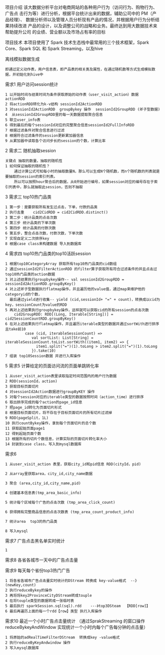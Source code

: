 项目介绍
    该大数据分析平台对电商网站的各种用户行为（访问行为、购物行为、广告点
    击行为等）进行分析，根据平台统计出来的数据，辅助公司中的 PM（产品经理）、
    数据分析师以及管理人员分析现有产品的情况，并根据用户行为分析结果持续改进 产品的设计，以及调整公司的战略和业务。最终达到用大数据技术来帮助提升公司
    的业绩、营业额以及市场占有率的目标

项目技术
    本项目使用了 Spark 技术生态栈中最常用的三个技术框架，Spark Core、Spark SQL 和 Spark Streaming，以及hive   

离线模拟数据生成
    
    即通过定义动作表，用户信息表，即产品表的相关类及属性，在通过随机数等方式生成模拟数据，并初始化到hive中
    
需求1 用户访问session统计

    1 以开始时间与结束时间为条件获取原始的动作表（user_visit_action）数据 actionRDD
    2 将actionRDD转化为k-v结构 sessionId2ActionRDD                          
    3 对sessionId2ActionRDD  groupBykey 操作  sessionId2GroupRDD (斧子型数据)                         
    4  从sessionId2GroupRDD里的每一天数据提取聚合信息                         
    5 联立user_info表                         
    6 得到最后的每个sessionId对应的完整聚合信息sessionId2FullInfoRDD                              
    7 根据过滤条件对聚合信息进行过滤                                       
    8 根据符合过滤条件的session更新累加器信息                                        
    9 从累加器中读取各个访问步长的session的个数，计算比率     
                                                    
                                                    
2 需求二 随机抽取session
    
    关键点 抽取的数量，抽取的随机性
    1 如何保证抽取的随机性？
        通过计算公式可知每小时的抽取数量N，那么可以生成N个随机数，而n个随机数的列表就是要抽取的session的索引列表。
        所以可以按照hour聚合后的数据，从0开始进行编号，如果session对应的编号存在于索引列表中，那么就抽取此session，否则不抽取 
        
        
3 需求三 top10热门品类
   
    1 第一步：是要获取所有发生过点击，下单，付款的品类 
    2 执行去重    cid2CidRDD = cid2CidRDD.distinct()
    3 第二步：统计品类的点击次数
    4 第三步 统计品类的下单次数
    5 第四步 统计品类的付款次数
    6 第五步，整合点击次数，付款次数，下单次数
    7 实现自定义二次排序key
    8 根据case class来构建数据 导入到数据库
   
4 需求四 top10热门品类的top10活跃session
    
    1 根据top10CategoryArray 获取所有top10热门品类的cid数组
    2 通过sessionId2FilterActionRDD 的filter算子获取所有符合过滤条件的并且点击过top10热门品类的action数据
    3 对上述结果执行groupbykey操作-- val sessionId2GroupRDD = sessionId2ActionRDD.groupByKey()
    4 对上述斧子型数据执行flatmap操作，并且遍历他的value值，通过map来维护他的categoryid的个数，
      最后通过yield进行收集-- yield (cid,sessionId+ "=" + count)，转换成以cid为key，sessionCount为value的RDD
    5 再对上述结果执行groupbykey操作，这样就可以获取cid的所有session的点击次数 
        cid2GroupRDD: RDD[(Long, Iterable[String])] = cid2SessionCountRDD.groupByKey()
    6 在对上述结果执行flatmap操作，并且遍历iterable类型的数据并通过sortWith进行排序且take前10
             case (cid, iterableSessionCount) =>
                val sortList: List[String] = iterableSessionCount.toList.sortWith((item1, item2) => {
                  item1.split("=")(1).toLong > item2.split("=")(1).toLong
                }).take(10)
    7 组装 top10Session数据 并进行入库操作
    
    
5 需求5 计算给定的页面访问流的页面单跳转化率


    1 从user_visit_action表里读取指定时间范围内的用户行为数据
    2 RDD(sessionId，action)
    3 获取目标页面切片
    4 对sessionId2Action数据进行groupByKEY 操作
    5 对每个session对应的iterable类型的数据按照时间（action_time）进行排序
    6 取出排序完成的每个action的page_id信息
    7 把page_id转化为页面切片形式
    8 根据目标页面切片，将不存在于目标页面切片的所有切片过滤掉
    9 RDD(pageSplit，1L)
    10 执行countBykey操作，拿到每个页面切片的总个数
    11 获取起始页面page1
    12 得到起始页面个数
    13 根据所有的切片个数信息，计算实际的页面切片转化率大小
    14 封装到case class，写入到mysql数据库
    
    
需求6
    
    1 从user_visit_action 表里，获取city_id和pid信息 RDD(cityId，pid)
    
    2 从array里获取area，city_id,city_name数据
    
    3 聚合 (area,city_id,city_name,pid)
    
    4 创建基本信息表(tmp_area_basic_info)
    
    5 统计每个区域每个广告的点击次数 (tmp_area_click_count)
    
    6 获得拥有完整商品信息的点击次数表 (tmp_area_count_product_info)

    7 统计area  top3的热门品类
    
    8 写入mysql    
    
    
需求7 广告点击黑名单实时统计

    1 
    
需求8 各省各城市一天中的广告点击量

需求9 每天每个省份top3热门广告
   
    1 将各省各城市广告点击量实时统计的DStream 转换成 key-value格式  --》  (newKey,count)
    2 执行reduceBykey的操作
    3 再将将key2ProvinceCityDStream转成touple   
    4 在将touple类型的数据转成一张临时表
    5 最后执行 sparkSession.sql(sql).rdd    ---》top3DSteam  【RDD[row]】
    6 最后再遍历上面的每一个rdd【row】类型 执行入库操作
 
需求10 最近一个小时广告点击量统计 
（通过SprakStreaming 的窗口操作 reduceBykeyAndWindow 实现统计一个小时内每个广告每分钟的点击量）
    
    1 将原始的adRealTimeFilterDStream  转换成key -value格式
    2 执行reduceByKeyAndwindow 操作
    3 写入mysql数据库
    
    
                                    